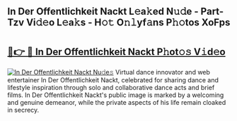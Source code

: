 ## In Der Offentlichkeit Nackt L𝚎a𝚔ed N𝚞𝚍e - Part-Tzv Vi𝚍𝚎o L𝚎a𝚔s - H𝚘𝚝 O𝚗𝚕yf𝚊ns P𝚑𝚘tos XoFps

# <h2><a href="http://kf06pz.oniu.top/?m=In+Der+Offentlichkeit+Nackt">🔗👉 🔴 In Der Offentlichkeit Nackt P𝚑ot𝚘𝚜 V𝚒d𝚎o</a></h2>

[![In Der Offentlichkeit Nackt Nu𝚍e𝚜](https://i.imgur.com/0qMVB7G.gif)](http://kf06pz.oniu.top/?m=In+Der+Offentlichkeit+Nackt)
Virtual dance innovator and web entertainer In Der Offentlichkeit Nackt, celebrated for sharing dance and lifestyle inspiration through solo and collaborative dance acts and brief films. In Der Offentlichkeit Nackt's public image is marked by a welcoming and genuine demeanor, while the private aspects of his life remain cloaked in secrecy.  
